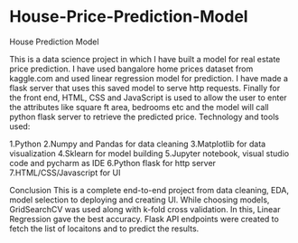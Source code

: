 # House-Price-Prediction-Model
House Prediction Model

This is a data science project in which I have built a model for real estate price prediction. I have used bangalore home prices dataset from kaggle.com and used linear regression model for prediction. I have made a flask server that uses this saved model to serve http requests. Finally for the front end, HTML, CSS and JavaScript is used to allow the user to enter the attributes like square ft area, bedrooms etc and the model will call python flask server to retrieve the predicted price. Technology and tools used:

1.Python
2.Numpy and Pandas for data cleaning
3.Matplotlib for data visualization
4.Sklearn for model building
5.Jupyter notebook, visual studio code and pycharm as IDE
6.Python flask for http server
7.HTML/CSS/Javascript for UI

Conclusion
This is a complete end-to-end project from data cleaning, EDA, model selection to deploying and creating UI. While choosing models, GridSearchCV was used along with k-fold cross validation. In this, Linear Regression gave the best accuracy. Flask API endpoints were created to fetch the list of locaitons and to predict the results.
